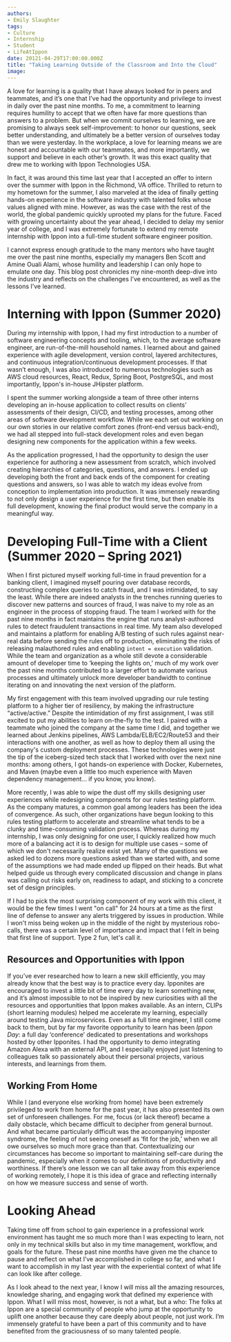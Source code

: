 ```yaml
---
authors:
- Emily Slaughter
tags:
- Culture
- Internship
- Student
- LifeAtIppon
date: 20121-04-29T17:00:00.000Z
title: "Taking Learning Outside of the Classroom and Into the Cloud"
image: 
---
```


A love for learning is a quality that I have always looked for in peers and teammates, and it’s one that I’ve had the opportunity and privilege to invest in daily over the past nine months. To me, a commitment to learning requires humility to accept that we often have far more questions than answers to a problem. But when we commit ourselves to learning, we are promising to always seek self-improvement: to honor our questions, seek better understanding, and ultimately be a better version of ourselves today than we were yesterday. In the workplace, a love for learning means we are honest and accountable with our teammates, and more importantly, we support and believe in each other’s growth. It was this exact quality that drew me to working with Ippon Technologies USA.

In fact, it was around this time last year that I accepted an offer to intern over the summer with Ippon in the Richmond, VA office. Thrilled to return to my hometown for the summer, I also marveled at the idea of finally getting hands-on experience in the software industry with talented folks whose values aligned with mine. However, as was the case with the rest of the world, the global pandemic quickly uprooted my plans for the future. Faced with growing uncertainty about the year ahead, I decided to delay my senior year of college, and I was extremely fortunate to extend my remote internship with Ippon into a full-time student software engineer position.

I cannot express enough gratitude to the many mentors who have taught me over the past nine months, especially my managers Ben Scott and Amine Ouali Alami, whose humility and leadership I can only hope to emulate one day. This blog post chronicles my nine-month deep-dive into the industry and reflects on the challenges I’ve encountered, as well as the lessons I’ve learned.


<h1>Interning with Ippon (Summer 2020) </h1>

During my internship with Ippon, I had my first introduction to a number of software engineering concepts and tooling, which, to the average software engineer, are run-of-the-mill household names. I learned about and gained experience with agile development, version control, layered architectures, and continuous integration/continuous development processes. If that wasn’t enough, I was also introduced to numerous technologies such as AWS cloud resources, React, Redux, Spring Boot, PostgreSQL, and most importantly, Ippon's in-house JHipster platform.

I spent the summer working alongside a team of three other interns developing an in-house application to collect results on clients’ assessments of their design, CI/CD, and testing processes, among other areas of software development workflow. While we each set out working on our own stories in our relative comfort zones (front-end versus back-end), we had all stepped into full-stack development roles and even began designing new components for the application within a few weeks.

As the application progressed, I had the opportunity to design the user experience for authoring a new assessment from scratch, which involved creating hierarchies of categories, questions, and answers. I ended up developing both the front and back ends of the component for creating questions and answers, so I was able to watch my ideas evolve from conception to implementation into production. It was immensely rewarding to not only design a user experience for the first time, but then enable its full development, knowing the final product would serve the company in a meaningful way.


<h1>Developing Full-Time with a Client (Summer 2020 – Spring 2021) </h1>

When I first pictured myself working full-time in fraud prevention for a banking client, I imagined myself pouring over database records, constructing complex queries to catch fraud, and I was intimidated, to say the least. While there are indeed analysts in the trenches running queries to discover new patterns and sources of fraud, I was naive to my role as an engineer in the process of stopping fraud. The team I worked with for the past nine months in fact maintains the engine that runs analyst-authored rules to detect fraudulent transactions in real time. My team also developed and maintains a platform for enabling A/B testing of such rules against near-real data before sending the rules off to production, eliminating the risks of releasing malauthored rules and enabling `intent = execution` validation. While the team and organization as a whole still devote a considerable amount of developer time to ‘keeping the lights on,’ much of my work over the past nine months contributed to a larger effort to automate various processes and ultimately unlock more developer bandwidth to continue iterating on and innovating the next version of the platform.

My first engagement with this team involved upgrading our rule testing platform to a higher tier of resiliency, by making the infrastructure “active/active.” Despite the intimidation of my first assignment, I was still excited to put my abilities to learn on-the-fly to the test. I paired with a teammate who joined the company at the same time I did, and together we learned about Jenkins pipelines, AWS Lambda/ELB/EC2/Route53 and their interactions with one another, as well as how to deploy them all using the company's custom deployment processes. These technologies were just the tip of the iceberg-sized tech stack that I worked with over the next nine months: among others, I got hands-on experience with Docker, Kubernetes, and Maven (maybe even a little too much experience with Maven dependency management... if you know, you know).

More recently, I was able to wipe the dust off my skills designing user experiences while redesigning components for our rules testing platform. As the company matures, a common goal among leaders has been the idea of convergence. As such, other organizations have begun looking to this rules testing platform to accelerate and streamline what tends to be a clunky and time-consuming validation process. Whereas during my internship, I was only designing for one user, I quickly realized how much more of a balancing act it is to design for multiple use cases – some of which we don't necessarily realize exist yet. Many of the questions we asked led to dozens more questions asked than we started with, and some of the assumptions we had made ended up flipped on their heads. But what helped guide us through every complicated discussion and change in plans was calling out risks early on, readiness to adapt, and sticking to a concrete set of design principles.

If I had to pick the most surprising component of my work with this client, it would be the few times I went "on call" for 24 hours at a time as the first line of defense to answer any alerts triggered by issues in production. While I won't miss being woken up in the middle of the night by mysterious robo-calls, there was a certain level of importance and impact that I felt in being that first line of support. Type 2 fun, let's call it.


<h2>Resources and Opportunities with Ippon</h2>

If you’ve ever researched how to learn a new skill efficiently, you may already know that the best way is to practice every day. Ipponites are encouraged to invest a little bit of time every day to learn something new, and it’s almost impossible to not be inspired by new curiosities with all the resources and opportunities that Ippon makes available. As an intern, CLIPs (short learning modules) helped me accelerate my learning, especially around testing Java microservices. Even as a full time engineer, I still come back to them, but by far my favorite opportunity to learn has been *Ippon Day*: a full day ‘conference’ dedicated to presentations and workshops hosted by other Ipponites. I had the opportunity to demo integrating Amazon Alexa with an external API, and I especially enjoyed just listening to colleagues talk so passionately about their personal projects, various interests, and learnings from them.

<h2>Working From Home </h2>

While I (and everyone else working from home) have been extremely privileged to work from home for the past year, it has also presented its own set of unforeseen challenges. For me, focus (or lack thereof) became a daily obstacle, which became difficult to decipher from general burnout. And what became particularly difficult was the accompanying imposter syndrome, the feeling of not seeing oneself as ‘fit for the job,’ when we all owe ourselves so much more grace than that. Contextualizing our circumstances has become so important to maintaining self-care during the pandemic, especially when it comes to our definitions of productivity and worthiness. If there’s one lesson we can all take away from this experience of working remotely, I hope it is this idea of grace and reflecting internally on how we measure success and sense of worth.


<h1>Looking Ahead</h1>

Taking time off from school to gain experience in a professional work environment has taught me so much more than I was expecting to learn, not only in my technical skills but also in my time management, workflow, and goals for the future. These past nine months have given me the chance to pause and reflect on what I’ve accomplished in college so far, and what I want to accomplish in my last year with the experiential context of what life can look like after college.

As I look ahead to the next year, I know I will miss all the amazing resources, knowledge sharing, and engaging work that defined my experience with Ippon. What I will miss most, however, is not a what, but a who: The folks at Ippon are a special community of people who jump at the opportunity to uplift one another because they care deeply about people, not just work. I’m immensely grateful to have been a part of this community and to have benefited from the graciousness of so many talented people.
